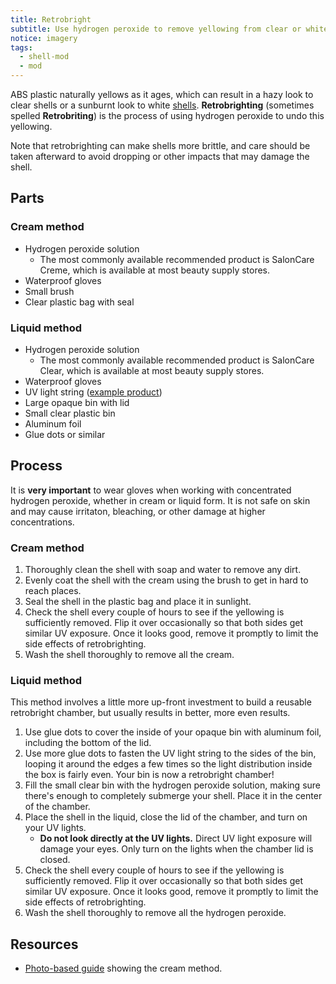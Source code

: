 ```yaml
---
title: Retrobright
subtitle: Use hydrogen peroxide to remove yellowing from clear or white shells.
notice: imagery
tags:
  - shell-mod
  - mod
---
```


ABS plastic naturally yellows as it ages, which can result in a hazy look to clear shells or a sunburnt look to white [shells](/shell). **Retrobrighting** (sometimes spelled **Retrobriting**) is the process of using hydrogen peroxide to undo this yellowing.

Note that retrobrighting can make shells more brittle, and care should be taken afterward to avoid dropping or other impacts that may damage the shell.

## Parts

### Cream method

- Hydrogen peroxide solution
  - The most commonly available recommended product is SalonCare Creme, which is available at most beauty supply stores.
- Waterproof gloves
- Small brush
- Clear plastic bag with seal

### Liquid method

- Hydrogen peroxide solution
  - The most commonly available recommended product is SalonCare Clear, which is available at most beauty supply stores.
- Waterproof gloves
- UV light string ([example product](https://www.amazon.com/gp/product/B07T9KJKSC))
- Large opaque bin with lid
- Small clear plastic bin
- Aluminum foil
- Glue dots or similar

## Process

It is **very important** to wear gloves when working with concentrated hydrogen peroxide, whether in cream or liquid form. It is not safe on skin and may cause irritaton, bleaching, or other damage at higher concentrations.

### Cream method

1. Thoroughly clean the shell with soap and water to remove any dirt.
2. Evenly coat the shell with the cream using the brush to get in hard to reach places.
3. Seal the shell in the plastic bag and place it in sunlight.
4. Check the shell every couple of hours to see if the yellowing is sufficiently removed. Flip it over occasionally so that both sides get similar UV exposure. Once it looks good, remove it promptly to limit the side effects of retrobrighting.
5. Wash the shell thoroughly to remove all the cream.

### Liquid method

This method involves a little more up-front investment to build a reusable retrobright chamber, but usually results in better, more even results.

1. Use glue dots to cover the inside of your opaque bin with aluminum foil, including the bottom of the lid.
2. Use more glue dots to fasten the UV light string to the sides of the bin, looping it around the edges a few times so the light distribution inside the box is fairly even. Your bin is now a retrobright chamber!
3. Fill the small clear bin with the hydrogen peroxide solution, making sure there's enough to completely submerge your shell. Place it in the center of the chamber.
4. Place the shell in the liquid, close the lid of the chamber, and turn on your UV lights.
   - **Do not look directly at the UV lights.** Direct UV light exposure will damage your eyes. Only turn on the lights when the chamber lid is closed.
5. Check the shell every couple of hours to see if the yellowing is sufficiently removed. Flip it over occasionally so that both sides get similar UV exposure. Once it looks good, remove it promptly to limit the side effects of retrobrighting.
6. Wash the shell thoroughly to remove all the hydrogen peroxide.

## Resources

- [Photo-based guide](https://imgur.com/a/tutorial-cleaning-transparent-plastic-UUv5l) showing the cream method.
